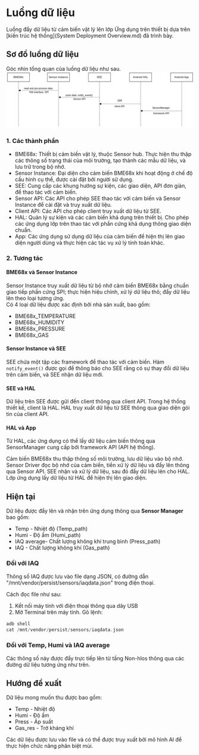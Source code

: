 # Luồng dữ liệu
Luồng đẩy dữ liệu từ cảm biến vật lý lên lớp Ứng dụng trên thiết bị dựa trên [kiến trúc hệ thống](System Deployment Overview.md) đã trình bày.

## Sơ đồ luồng dữ liệu
Góc nhìn tổng quan của luồng dữ liệu như sau.
![DF](/images/Push_Data_Flow.png)

### 1. Các thành phần
- BME68x: Thiết bị cảm biến vật lý, thuộc Sensor hub. Thực hiện thu thập các thông số trạng thái của môi trường, tạo thành các mẫu dữ liệu, và lưu trữ trong bộ nhớ.
- Sensor Instance: Đại diện cho cảm biến BME68x khi hoạt động ở chế độ cấu hình cụ thể, được cài đặt bởi người sử dụng.
- SEE: Cung cấp các khung hướng sự kiện, các giao diện, API đơn giản, để thao tác với cảm biến.
- Sensor API: Các API cho phép SEE thao tác với cảm biến và Sensor Instance để cài đặt và truy xuất dữ liệu.
- Client API: Các API cho phép client truy xuất dữ liệu từ SEE.
- HAL: Quản lý sự kiện và các cảm biến khả dụng trên thiết bị. Cho phép các ứng dụng lớp trên thao tác với phần cứng khả dụng thông giao diện chuẩn.
- App: Các ứng dụng sử dụng dữ liệu của cảm biến để hiện thị lên giao diện người dùng và thực hiện các tác vụ xử lý tính toán khác.
### 2. Tương tác
#### BME68x và Sensor Instance
Sensor Instance truy xuất dữ liệu từ bộ nhớ cảm biến BME68x bằng chuẩn giao tiếp phần cứng SPI; thực hiện hiệu chỉnh, xử lý dữ liệu thô; đẩy dữ liệu lên theo loại tương ứng.  
Có 4 loại dữ liệu được xác định bởi nhà sản xuất, bao gồm:
- BME68x_TEMPERATURE
- BME68x_HUMIDITY
- BME68x_PRESSURE
- BME68x_GAS
#### Sensor Instance và SEE
SEE chứa một tập các framework để thao tác với cảm biến. Hàm ```notify_event()``` được gọi để thông báo cho SEE rằng có sự thay đổi dữ liệu trên cảm biến, và SEE nhận dữ liệu mới.
#### SEE và HAL  
Dữ liệu trên SEE được gửi đến client thông qua client API. Trong hệ thống thiết kế, client là HAL. HAL truy xuất dữ liệu từ SEE thông qua giao diện gói tin của client API.
#### HAL và App
Từ HAL, các ứng dụng có thể lấy dữ liệu cảm biến thông qua SensorManager cung cấp bởi framework API (API hệ thống). 


Cảm biến BME68x thu thập thông số môi trường, lưu dữ liệu vào bộ nhớ. Sensor Driver đọc bộ nhớ của cảm biến, tiền xử lý dữ liệu và đẩy lên thông qua Sensor API. SEE nhận và xử lý dữ liệu, sau đó đẩy dữ liệu lên cho HAL. Lớp ứng dụng lấy dữ liệu từ HAL để hiện thị lên giao diện.


## Hiện tại
Dữ liệu được đẩy lên và nhận trên ứng dụng thông qua **Sensor Manager** bao gồm:
- Temp - Nhiệt độ (Temp_path)
- Humi - Độ ẩm (Humi_path)
- IAQ average- Chất lượng không khí trung bình (Press_path)
- IAQ - Chất lượng không khí (Gas_path)
### Đối với IAQ
Thông số IAQ được lưu vào file dạng JSON, có đường dẫn "/mnt/vendor/persist/sensors/iaqdata.json" trong điện thoại.

Cách đọc file như sau:
1. Kết nối máy tính với điện thoại thông qua dây USB
2. Mở Terminal trên máy tính. 
Gõ lệnh:
```C
adb shell
cat /mnt/vendor/persist/sensors/iaqdata.json
```
### Đối với Temp, Humi và IAQ average
Các thông số này được đẩy trực tiếp lên từ tầng Non-hlos thông qua các đường dữ liệu tương ứng như trên.
## Hướng đề xuất
Dữ liệu mong muốn thu được bao gồm:
- Temp - Nhiệt độ
- Humi - Độ ẩm
- Press - Áp suất
- Gas_res - Trở kháng khí <br/>

Các dữ liệu được lưu vào file và có thể được truy xuất bởi mô hình AI để thực hiện chức năng phân biệt mùi.
